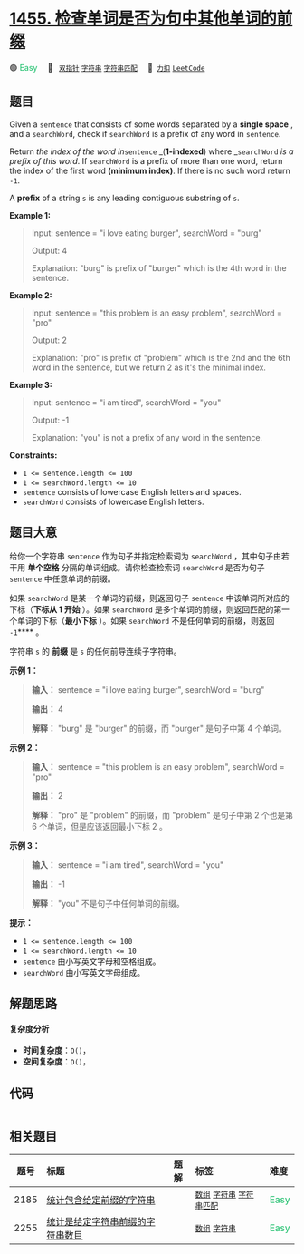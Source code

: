 # [1455. 检查单词是否为句中其他单词的前缀](https://2xiao.github.io/leetcode-js/problem/1455.html)

🟢 <font color=#15bd66>Easy</font>&emsp; 🔖&ensp; [`双指针`](/tag/two-pointers.md) [`字符串`](/tag/string.md) [`字符串匹配`](/tag/string-matching.md)&emsp; 🔗&ensp;[`力扣`](https://leetcode.cn/problems/check-if-a-word-occurs-as-a-prefix-of-any-word-in-a-sentence) [`LeetCode`](https://leetcode.com/problems/check-if-a-word-occurs-as-a-prefix-of-any-word-in-a-sentence)

## 题目

Given a `sentence` that consists of some words separated by a **single space**
, and a `searchWord`, check if `searchWord` is a prefix of any word in
`sentence`.

Return _the index of the word in_`sentence` _(**1-indexed**) where
_`searchWord` _is a prefix of this word_. If `searchWord` is a prefix of more
than one word, return the index of the first word **(minimum index)**. If
there is no such word return `-1`.

A **prefix** of a string `s` is any leading contiguous substring of `s`.



**Example 1:**

> Input: sentence = "i love eating burger", searchWord = "burg"
> 
> Output: 4
> 
> Explanation: "burg" is prefix of "burger" which is the 4th word in the sentence.

**Example 2:**

> Input: sentence = "this problem is an easy problem", searchWord = "pro"
> 
> Output: 2
> 
> Explanation: "pro" is prefix of "problem" which is the 2nd and the 6th word in the sentence, but we return 2 as it's the minimal index.

**Example 3:**

> Input: sentence = "i am tired", searchWord = "you"
> 
> Output: -1
> 
> Explanation: "you" is not a prefix of any word in the sentence.

**Constraints:**

  * `1 <= sentence.length <= 100`
  * `1 <= searchWord.length <= 10`
  * `sentence` consists of lowercase English letters and spaces.
  * `searchWord` consists of lowercase English letters.


## 题目大意

给你一个字符串 `sentence` 作为句子并指定检索词为 `searchWord` ，其中句子由若干用 **单个空格** 分隔的单词组成。请你检查检索词
`searchWord` 是否为句子 `sentence` 中任意单词的前缀。

如果 `searchWord` 是某一个单词的前缀，则返回句子 `sentence` 中该单词所对应的下标（**下标从 1 开始** ）。如果
`searchWord` 是多个单词的前缀，则返回匹配的第一个单词的下标（**最小下标** ）。如果 `searchWord` 不是任何单词的前缀，则返回
`-1`**** 。

字符串 `s` 的 **前缀** 是 `s` 的任何前导连续子字符串。



**示例 1：**

> 
> 
> 
> 
> 
> **输入：** sentence = "i love eating burger", searchWord = "burg"
> 
> **输出：** 4
> 
> **解释：** "burg" 是 "burger" 的前缀，而 "burger" 是句子中第 4 个单词。

**示例 2：**

> 
> 
> 
> 
> 
> **输入：** sentence = "this problem is an easy problem", searchWord = "pro"
> 
> **输出：** 2
> 
> **解释：** "pro" 是 "problem" 的前缀，而 "problem" 是句子中第 2 个也是第 6 个单词，但是应该返回最小下标 2 。
> 
> 

**示例 3：**

> 
> 
> 
> 
> 
> **输入：** sentence = "i am tired", searchWord = "you"
> 
> **输出：** -1
> 
> **解释：** "you" 不是句子中任何单词的前缀。
> 
> 
> 
> 



**提示：**

  * `1 <= sentence.length <= 100`
  * `1 <= searchWord.length <= 10`
  * `sentence` 由小写英文字母和空格组成。
  * `searchWord` 由小写英文字母组成。


## 解题思路

#### 复杂度分析

- **时间复杂度**：`O()`，
- **空间复杂度**：`O()`，

## 代码

```javascript

```

## 相关题目

<!-- prettier-ignore -->
| 题号 | 标题 | 题解 | 标签 | 难度 |
| :------: | :------ | :------: | :------ | :------ |
| 2185 | [统计包含给定前缀的字符串](https://leetcode.com/problems/counting-words-with-a-given-prefix) |  |  [`数组`](/tag/array.md) [`字符串`](/tag/string.md) [`字符串匹配`](/tag/string-matching.md) | <font color=#15bd66>Easy</font> |
| 2255 | [统计是给定字符串前缀的字符串数目](https://leetcode.com/problems/count-prefixes-of-a-given-string) |  |  [`数组`](/tag/array.md) [`字符串`](/tag/string.md) | <font color=#15bd66>Easy</font> |